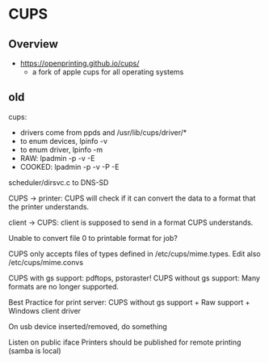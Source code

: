 CUPS
====

## Overview

- <https://openprinting.github.io/cups/>
  - a fork of apple cups for all operating systems

## old

cups:
* drivers come from ppds and /usr/lib/cups/driver/*
* to enum devices, lpinfo -v
* to enum driver, lpinfo -m
* RAW: lpadmin -p <name> -v <device> -E
* COOKED: lpadmin -p <name> -v <device> -P <ppd> -E

scheduler/dirsvc.c to DNS-SD

CUPS -> printer: CUPS will check if it can convert the data to a format that
the printer understands.

client -> CUPS: client is supposed to send in a format CUPS understands.

Unable to convert file 0 to printable format for job?

CUPS only accepts files of types defined in /etc/cups/mime.types.  Edit also
/etc/cups/mime.convs

CUPS with gs support: pdftops, pstoraster!
CUPS without gs support: Many formats are no longer supported.

Best Practice for print server:
CUPS without gs support + Raw support + Windows client driver

On usb device inserted/removed, do something

Listen on public iface
Printers should be published for remote printing (samba is local)

